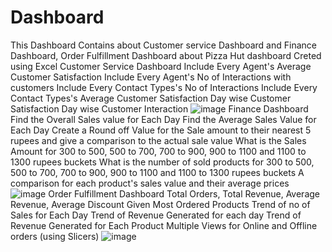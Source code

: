 # Dashboard
This Dashboard Contains about Customer service Dashboard and Finance Dashboard, Order Fulfillment Dashboard about Pizza Hut
dashboard Creted using Excel
Customer Service Dashboard
Include Every Agent's Average Customer Satisfaction
Include Every Agent's No of Interactions with customers
Include Every Contact Types's No of Interactions 
Include Every Contact Types's Average Customer Satisfaction
Day wise Customer Satisfaction
Day wise Customer Interaction
![image](https://github.com/SathwikBhat/Dashboard/assets/141931631/2c382cdd-c0d2-45ee-94df-97178aacbe53)
Finance Dashboard
Find the Overall Sales value for Each Day
Find the Average Sales Value for Each Day
Create a Round off Value for the Sale amount to their nearest 5 rupees and give a comparison to the actual sale value
What is the Sales Amount for 300 to 500, 500 to 700, 700 to 900, 900 to 1100 and 1100 to 1300 rupees buckets
What is the number of sold products for 300 to 500, 500 to 700, 700 to 900, 900 to 1100 and 1100 to 1300 rupees buckets
A comparison for each product's sales value and their average prices
![image](https://github.com/SathwikBhat/Dashboard/assets/141931631/e48c31f6-8e76-461f-afce-3f479675fd6c)
Order Fulfillment Dashboard
Total Orders, Total Revenue, Average Revenue, Average Discount Given
Most Ordered Products
Trend of no of Sales for Each Day
Trend of Revenue Generated for each day
Trend of Revenue Generated for Each Product
Multiple Views for Online and Offline orders (using Slicers)
![image](https://github.com/SathwikBhat/Dashboard/assets/141931631/9599d63e-b28f-4a4b-979a-2ce9274fe5ff)
